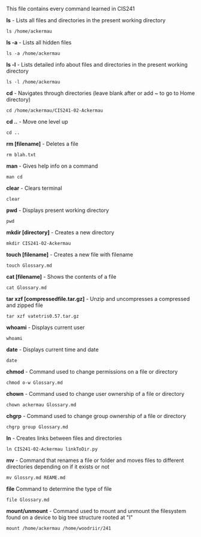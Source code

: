 This file contains every command learned in CIS241

**ls** - Lists all files and directories in the present working directory
```
ls /home/ackermau
```

**ls -a** - Lists all hidden files
```
ls -a /home/ackermau
```

**ls -l** - Lists detailed info about files and directories in the present working directory
```
ls -l /home/ackermau
```

**cd** - Navigates through directories (leave blank after or add ~ to go to Home directory)
```
cd /home/ackermau/CIS241-02-Ackermau
```

**cd ..** - Move one level up
```
cd ..
```

**rm [filename]** - Deletes a file
```
rm blah.txt
```

**man** - Gives help info on a command
```
man cd
```

**clear** - Clears terminal
```
clear
```

**pwd** - Displays present working directory
```
pwd
```

**mkdir [directory]** - Creates a new directory
```
mkdir CIS241-02-Ackermau
```

**touch [filename]** - Creates a new file with filename
```
touch Glossary.md
```

**cat [filename]** - Shows the contents of a file
```
cat Glossary.md
```

**tar xzf [compressedfile.tar.gz]** - Unzip and uncompresses a compressed and zipped file
```
tar xzf vatetris0.57.tar.gz
```

**whoami** - Displays current user
```
whoami
```

**date** - Displays current time and date
```
date
```

**chmod** - Command used to change permissions on a file or directory
```
chmod o-w Glossary.md
```

**chown** - Command used to change user ownership of a file or directory
```
chown ackermau Glossary.md
```

**chgrp** - Command used to change group ownership of a file or directory
```
chgrp group Glossary.md
```

**ln** - Creates links between files and directories
```
ln CIS241-02-Ackermau linkToDir.py
```

**mv** - Command that renames a file or folder and moves files to different directories depending on if it exists or not
```
mv Glossry.md REAME.md
```

**file** Command to determine the type of file
```
file Glossary.md
```

**mount/unmount** - Command used to mount and unmount the filesystem found on a device to big tree structure rooted at "I"
```
mount /home/ackermau /home/woodriir/241
```

